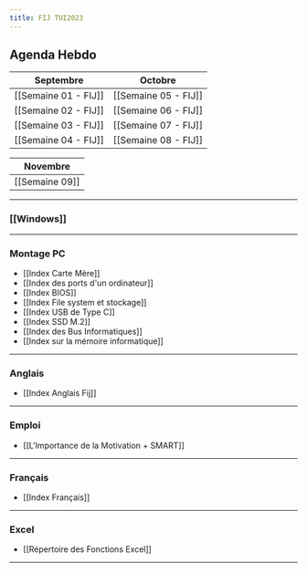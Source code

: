 ```yaml
---
title: FIJ TUI2023
---
```


## Agenda Hebdo


|Septembre|Octobre|
|---------|-------|
|[[Semaine 01 - FIJ]]|[[Semaine 05 - FIJ]]|
|[[Semaine 02 - FIJ]]|[[Semaine 06 - FIJ]]|
|[[Semaine 03 - FIJ]]|[[Semaine 07 - FIJ]]|
|[[Semaine 04 - FIJ]]|[[Semaine 08 - FIJ]]|

|**Novembre**|
|--------|
|[[Semaine 09]]|



---
### [[Windows]]

---
### Montage PC
- [[Index Carte Mère]]
- [[Index des ports d'un ordinateur]]
- [[Index BIOS]]
- [[Index File system et stockage]]
- [[Index USB de Type C]]
- [[Index SSD M.2]]
- [[Index des Bus Informatiques]]
- [[Index sur la mémoire informatique]]

---
### Anglais
- [[Index Anglais Fij]]

---
### Emploi
- [[L'Importance de la Motivation + SMART]]

---
### Français
- [[Index Français]]

---
### Excel
- [[Répertoire des Fonctions Excel]]

---
